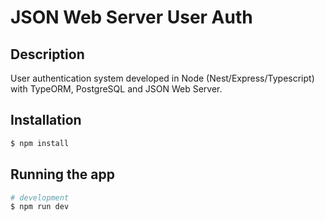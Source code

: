 # JSON Web Server User Auth
## Description
User authentication system developed in Node (Nest/Express/Typescript) with TypeORM, PostgreSQL and JSON Web Server.

## Installation

```bash
$ npm install
```

## Running the app

```bash
# development
$ npm run dev
